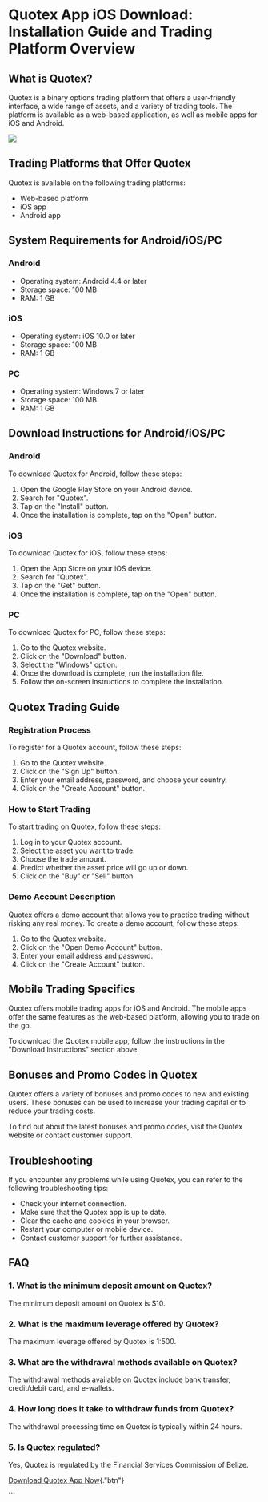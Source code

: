 # Quotex App iOS Download: Installation Guide and Trading Platform Overview

## What is Quotex?

Quotex is a binary options trading platform that offers a user-friendly
interface, a wide range of assets, and a variety of trading tools. The
platform is available as a web-based application, as well as mobile apps
for iOS and Android.

[![](https://static.quotex.io/files/10_en/300_250.jpg)](https://traff.sbs/brokerqxlid)

## Trading Platforms that Offer Quotex

Quotex is available on the following trading platforms:

-   Web-based platform
-   iOS app
-   Android app

## System Requirements for Android/iOS/PC

### Android

-   Operating system: Android 4.4 or later
-   Storage space: 100 MB
-   RAM: 1 GB

### iOS

-   Operating system: iOS 10.0 or later
-   Storage space: 100 MB
-   RAM: 1 GB

### PC

-   Operating system: Windows 7 or later
-   Storage space: 100 MB
-   RAM: 1 GB

## Download Instructions for Android/iOS/PC

### Android

To download Quotex for Android, follow these steps:

1.  Open the Google Play Store on your Android device.
2.  Search for "Quotex".
3.  Tap on the "Install" button.
4.  Once the installation is complete, tap on the "Open" button.

### iOS

To download Quotex for iOS, follow these steps:

1.  Open the App Store on your iOS device.
2.  Search for "Quotex".
3.  Tap on the "Get" button.
4.  Once the installation is complete, tap on the "Open" button.

### PC

To download Quotex for PC, follow these steps:

1.  Go to the Quotex website.
2.  Click on the "Download" button.
3.  Select the "Windows" option.
4.  Once the download is complete, run the installation file.
5.  Follow the on-screen instructions to complete the installation.

## Quotex Trading Guide

### Registration Process

To register for a Quotex account, follow these steps:

1.  Go to the Quotex website.
2.  Click on the "Sign Up" button.
3.  Enter your email address, password, and choose your country.
4.  Click on the "Create Account" button.

### How to Start Trading

To start trading on Quotex, follow these steps:

1.  Log in to your Quotex account.
2.  Select the asset you want to trade.
3.  Choose the trade amount.
4.  Predict whether the asset price will go up or down.
5.  Click on the "Buy" or "Sell" button.

### Demo Account Description

Quotex offers a demo account that allows you to practice trading without
risking any real money. To create a demo account, follow these steps:

1.  Go to the Quotex website.
2.  Click on the "Open Demo Account" button.
3.  Enter your email address and password.
4.  Click on the "Create Account" button.

## Mobile Trading Specifics

Quotex offers mobile trading apps for iOS and Android. The mobile apps
offer the same features as the web-based platform, allowing you to trade
on the go.

To download the Quotex mobile app, follow the instructions in the
"Download Instructions" section above.

## Bonuses and Promo Codes in Quotex

Quotex offers a variety of bonuses and promo codes to new and existing
users. These bonuses can be used to increase your trading capital or to
reduce your trading costs.

To find out about the latest bonuses and promo codes, visit the Quotex
website or contact customer support.

## Troubleshooting

If you encounter any problems while using Quotex, you can refer to the
following troubleshooting tips:

-   Check your internet connection.
-   Make sure that the Quotex app is up to date.
-   Clear the cache and cookies in your browser.
-   Restart your computer or mobile device.
-   Contact customer support for further assistance.

## FAQ

### 1. What is the minimum deposit amount on Quotex?

The minimum deposit amount on Quotex is \$10.

### 2. What is the maximum leverage offered by Quotex?

The maximum leverage offered by Quotex is 1:500.

### 3. What are the withdrawal methods available on Quotex?

The withdrawal methods available on Quotex include bank transfer,
credit/debit card, and e-wallets.

### 4. How long does it take to withdraw funds from Quotex?

The withdrawal processing time on Quotex is typically within 24 hours.

### 5. Is Quotex regulated?

Yes, Quotex is regulated by the Financial Services Commission of Belize.

[Download Quotex App
Now](\%22https://traff.sbs/quotexonelink\%22){."btn"}

\`\`\`

